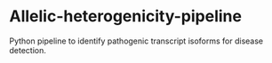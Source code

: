 # Allelic-heterogenicity-pipeline
Python pipeline to identify pathogenic transcript isoforms for disease detection.
